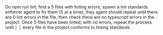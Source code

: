 Do npm run lint, find a 5 files with linting errors, spawn a lint standards enforcer agent to fix them (5 at a time), they agent should repeat until there are 0 lint errors in the file, then check there are no typescript errors in the project. Once 5 files have been linted, with no errors, repeat the process until       │
│   every file in the project conforms to linting standards.       